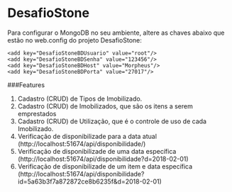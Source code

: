 # DesafioStone

Para configurar o MongoDB no seu ambiente, altere as chaves abaixo que estão no web.config do projeto DesafioStone:
```
<add key="DesafioStoneBDUsuario" value="root"/>
<add key="DesafioStoneBDSenha" value="123456"/>
<add key="DesafioStoneBDHost" value="Morpheus"/>
<add key="DesafioStoneBDPorta" value="27017"/>
```
###Features
1) Cadastro (CRUD) de Tipos de Imobilizado.
2) Cadastro (CRUD) de Imobilizados, que são os itens a serem emprestados
3) Cadastro (CRUD) de Utilização, que é o controle de uso de cada Imobilizado.
5) Verificação de disponibilizade para a data atual (http://localhost:51674/api/disponibilidade/)
6) Verificação de disponibilizade de uma data específica (http://localhost:51674/api/disponibilidade?d=2018-02-01)
7) Verificação de disponibilizade de um item e data específica (http://localhost:51674/api/disponibilidade?id=5a63b3f7a872872ce8b6235f&d=2018-02-01)
